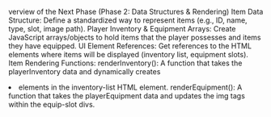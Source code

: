 verview of the Next Phase (Phase 2: Data Structures & Rendering)
Item Data Structure: Define a standardized way to represent items (e.g., ID, name, type, slot, image path).
Player Inventory & Equipment Arrays: Create JavaScript arrays/objects to hold items that the player possesses and items they have equipped.
UI Element References: Get references to the HTML elements where items will be displayed (inventory list, equipment slots).
Item Rendering Functions:
renderInventory(): A function that takes the playerInventory data and dynamically creates <li> elements in the inventory-list HTML element.
renderEquipment(): A function that takes the playerEquipment data and updates the img tags within the equip-slot divs.